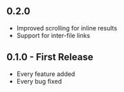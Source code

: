 ## 0.2.0

* Improved scrolling for inline results
* Support for inter-file links

## 0.1.0 - First Release
* Every feature added
* Every bug fixed
